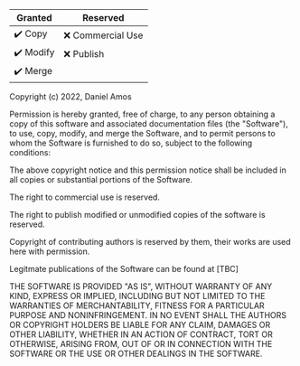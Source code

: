 | Granted | Reserved |
| ----------- | ----------- |
| :heavy_check_mark: Copy | :x: Commercial Use |
| :heavy_check_mark: Modify | :x: Publish |
| :heavy_check_mark: Merge |   |

Copyright (c) 2022, Daniel Amos

Permission is hereby granted, free of charge, to any person obtaining a copy of this software and associated documentation files (the "Software"), to use, copy, modify, and merge the Software, and to permit persons to whom the Software is furnished to do so, subject to the following conditions:

The above copyright notice and this permission notice shall be included in all copies or substantial portions of the Software.

The right to commercial use is reserved.

The right to publish modified or unmodified copies of the software is reserved.

Copyright of contributing authors is reserved by them, their works are used here with permission.

Legitmate publications of the Software can be found at [TBC]

THE SOFTWARE IS PROVIDED "AS IS", WITHOUT WARRANTY OF ANY KIND, EXPRESS OR IMPLIED, INCLUDING BUT NOT LIMITED TO THE WARRANTIES OF MERCHANTABILITY, FITNESS FOR A PARTICULAR PURPOSE AND NONINFRINGEMENT. IN NO EVENT SHALL THE AUTHORS OR COPYRIGHT HOLDERS BE LIABLE FOR ANY CLAIM, DAMAGES OR OTHER LIABILITY, WHETHER IN AN ACTION OF CONTRACT, TORT OR OTHERWISE, ARISING FROM, OUT OF OR IN CONNECTION WITH THE SOFTWARE OR THE USE OR OTHER DEALINGS IN THE SOFTWARE.
